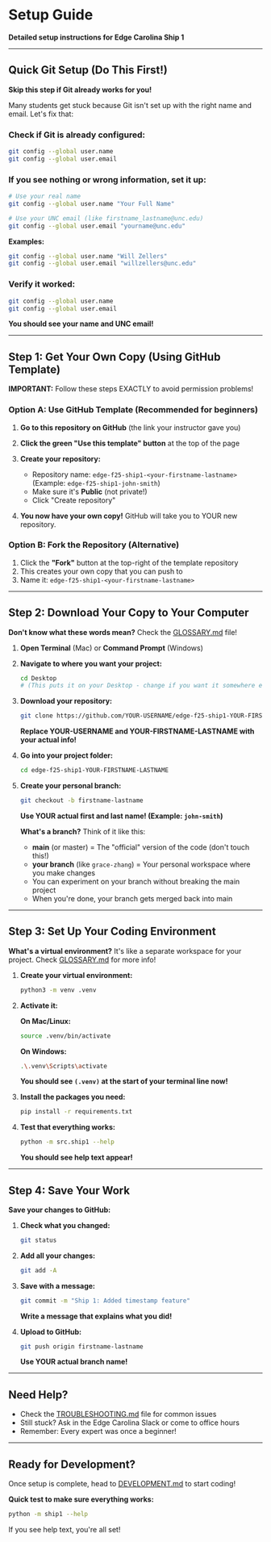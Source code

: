 # Setup Guide

**Detailed setup instructions for Edge Carolina Ship 1**

---

## Quick Git Setup (Do This First!)

**Skip this step if Git already works for you!**

Many students get stuck because Git isn't set up with the right name and email. Let's fix that:

### Check if Git is already configured:
```bash
git config --global user.name
git config --global user.email
```

### If you see nothing or wrong information, set it up:
```bash
# Use your real name
git config --global user.name "Your Full Name"

# Use your UNC email (like firstname_lastname@unc.edu)
git config --global user.email "yourname@unc.edu"
```

**Examples:**
```bash
git config --global user.name "Will Zellers"
git config --global user.email "willzellers@unc.edu"
```

### Verify it worked:
```bash
git config --global user.name
git config --global user.email
```

**You should see your name and UNC email!**

---

## Step 1: Get Your Own Copy (Using GitHub Template)

**IMPORTANT:** Follow these steps EXACTLY to avoid permission problems!

### Option A: Use GitHub Template (Recommended for beginners)

1. **Go to this repository on GitHub** (the link your instructor gave you)

2. **Click the green "Use this template" button** at the top of the page

3. **Create your repository:**
   - Repository name: `edge-f25-ship1-<your-firstname-lastname>`
     (Example: `edge-f25-ship1-john-smith`)
   - Make sure it's **Public** (not private!)
   - Click "Create repository"

4. **You now have your own copy!** GitHub will take you to YOUR new repository.

### Option B: Fork the Repository (Alternative)

1. Click the **"Fork"** button at the top-right of the template repository
2. This creates your own copy that you can push to
3. Name it: `edge-f25-ship1-<your-firstname-lastname>`

---

## Step 2: Download Your Copy to Your Computer

**Don't know what these words mean?** Check the [GLOSSARY.md](GLOSSARY.md) file!

1. **Open Terminal** (Mac) or **Command Prompt** (Windows)

2. **Navigate to where you want your project:**
   ```bash
   cd Desktop
   # (This puts it on your Desktop - change if you want it somewhere else)
   ```

3. **Download your repository:**
   ```bash
   git clone https://github.com/YOUR-USERNAME/edge-f25-ship1-YOUR-FIRSTNAME-LASTNAME.git
   ```

   **Replace YOUR-USERNAME and YOUR-FIRSTNAME-LASTNAME with your actual info!**

4. **Go into your project folder:**
   ```bash
   cd edge-f25-ship1-YOUR-FIRSTNAME-LASTNAME
   ```

5. **Create your personal branch:**
   ```bash
   git checkout -b firstname-lastname
   ```

   **Use YOUR actual first and last name! (Example: `john-smith`)**

   **What's a branch?** Think of it like this:
   - **main** (or master) = The "official" version of the code (don't touch this!)
   - **your branch** (like `grace-zhang`) = Your personal workspace where you make changes
   - You can experiment on your branch without breaking the main project
   - When you're done, your branch gets merged back into main

---

## Step 3: Set Up Your Coding Environment

**What's a virtual environment?** It's like a separate workspace for your project. Check [GLOSSARY.md](GLOSSARY.md) for more info!

1. **Create your virtual environment:**
   ```bash
   python3 -m venv .venv
   ```

2. **Activate it:**

   **On Mac/Linux:**
   ```bash
   source .venv/bin/activate
   ```

   **On Windows:**
   ```bash
   .\.venv\Scripts\activate
   ```

   **You should see `(.venv)` at the start of your terminal line now!**

3. **Install the packages you need:**
   ```bash
   pip install -r requirements.txt
   ```

4. **Test that everything works:**
   ```bash
   python -m src.ship1 --help
   ```

   **You should see help text appear!**

---

## Step 4: Save Your Work

**Save your changes to GitHub:**

1. **Check what you changed:**
   ```bash
   git status
   ```

2. **Add all your changes:**
   ```bash
   git add -A
   ```

3. **Save with a message:**
   ```bash
   git commit -m "Ship 1: Added timestamp feature"
   ```

   **Write a message that explains what you did!**

4. **Upload to GitHub:**
   ```bash
   git push origin firstname-lastname
   ```

   **Use YOUR actual branch name!**

---

## Need Help?

- Check the [TROUBLESHOOTING.md](TROUBLESHOOTING.md) file for common issues
- Still stuck? Ask in the Edge Carolina Slack or come to office hours
- Remember: Every expert was once a beginner!

---

## Ready for Development?

Once setup is complete, head to [DEVELOPMENT.md](DEVELOPMENT.md) to start coding!

**Quick test to make sure everything works:**
```bash
python -m ship1 --help
```

If you see help text, you're all set!
